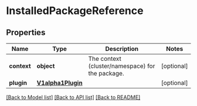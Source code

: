 # InstalledPackageReference

## Properties
Name | Type | Description | Notes
------------ | ------------- | ------------- | -------------
**context** | **object** | The context (cluster/namespace) for the package. | [optional] 
**plugin** | [**V1alpha1Plugin**](V1alpha1Plugin.md) |  | [optional] 

[[Back to Model list]](../README.md#documentation-for-models) [[Back to API list]](../README.md#documentation-for-api-endpoints) [[Back to README]](../README.md)

